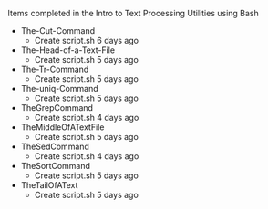 Items completed in the Intro to Text Processing Utilities using Bash


* The-Cut-Command	
  * Create script.sh	6 days ago
* The-Head-of-a-Text-File	
  * Create script.sh	5 days ago
* The-Tr-Command	
  * Create script.sh	5 days ago
* The-uniq-Command	
  * Create script.sh	5 days ago
* TheGrepCommand	
  * Create script.sh	4 days ago
* TheMiddleOfATextFile	
  * Create script.sh	5 days ago
* TheSedCommand	
  * Create script.sh	4 days ago
* TheSortCommand	
  * Create script.sh	5 days ago
* TheTailOfAText	
  * Create script.sh	5 days ago
